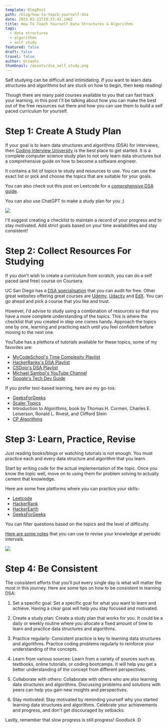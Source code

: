 ```yaml
---
template: BlogPost
path: /blog/how-to-teach-yourself-dsa
date: 2023-03-21T19:37:42.146Z
title: How To Teach Yourself Data Structures & Algorithms
tags:
  - data structures
  - algorithms
  - self study
featured: false
draft: false
travel: false
author: Urvashi
thumbnail: /assets/dsa_self_study.png
---
```


Self studying can be difficult and intimidating.
If you want to learn data structures and algorithms but are stuck on how to begin, then keep reading!

Though there are many paid courses available to you that can fast track your learning, in this post I'll be talking about how you can make the best out of the free resources out there and how you can use them to build a self paced curriculum for yourself.

# Step 1: Create A Study Plan

If your goal is to learn data structures and algorithms (DSA) for interviews, then [Coding Interview University](https://github.com/jwasham/coding-interview-university) is the best place to get started.
It is a complete computer science study plan to not only learn data structures but a comprehensive guide on how to become a software engineer.

It contains a list of topics to study and resources to use.
You can use the exact list or pick and choose the topics that are suitable for your goals.

You can also check out this post on Leetcode for a [comprehensive DSA guide](https://leetcode.com/discuss/general-discussion/494279/comprehensive-data-structure-and-algorithm-study-guide).


You can also use ChatGPT to make a study plan for you ;)

![](/assets/chat_gpt_study_plan.png)

I'll suggest creating a checklist to maintain a record of your progress and to stay motivated.
Add strict goals based on your time availabilities and stay consistent!

# Step 2: Collect Resources For Studying

If you don't wish to create a curriculum from scratch, you can do a self paced (and free) course on Coursera.

UC San Diego has a [DSA specialisation](https://gb.coursera.org/specializations/data-structures-algorithms) that you can audit for free.
Other great websites offering great courses are [Udemy](https://www.udemy.com/), [Udacity](https://www.udacity.com/courses) and [EdX](edx.org).
You can go ahead and pick a course that you like and trust.

However, I'd advise to study using a combination of resources so that you have a more complete understanding of the topics.
This is where the checklist that you created in step one comes handy.
Approach the topics one by one, learning and practicing each until you feel confident before moving to the next one.

YouTube has a plethora of tutorials available for these topics, some of my favorites are:
- [MyCodeSchool's Time Complexity Playlist](https://www.youtube.com/watch?v=V42FBiohc6c&list=PL2_aWCzGMAwI9HK8YPVBjElbLbI3ufctn)
- [HackerRanks's DSA Playlist](https://www.youtube.com/playlist?list=PLsn6T340evTTsIu-ziXa2-e58idI3kkl1)
- [CSDojo's DSA Playlist](https://www.youtube.com/watch?v=bum_19loj9A&list=PLBZBJbE_rGRV8D7XZ08LK6z-4zPoWzu5H)
- [Michael Sambol's YouTube Channel](https://www.youtube.com/@MichaelSambol)
- [Google's Tech Dev Guide](https://techdevguide.withgoogle.com/paths/data-structures-and-algorithms/#linear)

If you prefer text-based learning, here are my go-tos:
- [GeeksForGeeks](https://www.geeksforgeeks.org/data-structures)
- [Scaler Topics](https://www.scaler.com/topics/linked-list/)
- Introduction to Algorithms, book by Thomas H. Cormen, Charles E. Leiserson, Ronald L. Rivest, and Clifford Stein
- [CP Algorithms](https://cp-algorithms.com/)

# Step 3: Learn, Practice, Revise

Just reading books/blogs or watching tutorials is not enough.
You must practice each and every data structure and algorithm that you learn.

Start by writing code for the actual implementation of the topic.
Once you know the topic well, move on to using them for problem solving to actually cement that knowledge.

Here are some free platforms where you can practice your skills-
- [Leetcode](https://leetcode.com/)
- [HackerRank](https://www.hackerrank.com/domains/data-structures)
- [HackerEarth](https://www.hackerearth.com/practice/data-structures/arrays/1-d/practice-problems/)
- [GeeksForGeeks](https://practice.geeksforgeeks.org/explore?page=1&curated[]=1&sortBy=submissions&curated_names[]=SDE%20Sheet)

You can filter questions based on the topics and the level of difficulty.

[Here are some notes](https://thecodedose.gumroad.com/l/DSA-revision-notes) that you can use to revise your knowledge at periodic intervals.

![](/assets/dsa-revision-notes.jpg)

# Step 4: Be Consistent

The consistent efforts that you'll put every single day is what will matter the most in this journey.
Here are some tips on how to be consistent in learning DSA:

1. Set a specific goal: Set a specific goal for what you want to learn and achieve. Having a clear goal will help you stay focused and motivated.

2. Create a study plan: Create a study plan that works for you. It could be a daily or weekly routine where you allocate a fixed amount of time to learn and practice data structures and algorithms.

3. Practice regularly: Consistent practice is key to learning data structures and algorithms. Practice coding problems regularly to reinforce your understanding of the concepts.

4. Learn from various sources: Learn from a variety of sources such as textbooks, online tutorials, or coding bootcamps. It will help you get a better understanding of the concept from different perspectives.

5. Collaborate with others: Collaborate with others who are also learning data structures and algorithms. Discussing problems and solutions with peers can help you gain new insights and perspectives.

6. Stay motivated: Stay motivated by reminding yourself why you started learning data structures and algorithms. Celebrate your achievements and progress, and don't get discouraged by setbacks.

Lastly, remember that slow progress is still progress! Goodluck :D
